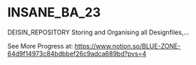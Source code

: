 # INSANE_BA_23
DEISIN_REPOSITORY
Storing and Organising all Designfiles,...

See More Progress at: https://www.notion.so/BLUE-ZONE-64d9f14973c84bdbbef26c9adca689bd?pvs=4
